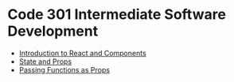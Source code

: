 # Code 301 Intermediate Software Development

- [Introduction to React and Components](301_Read01.md)
- [State and Props](301_Read02.md)
- [Passing Functions as Props](301_Read03.md)
